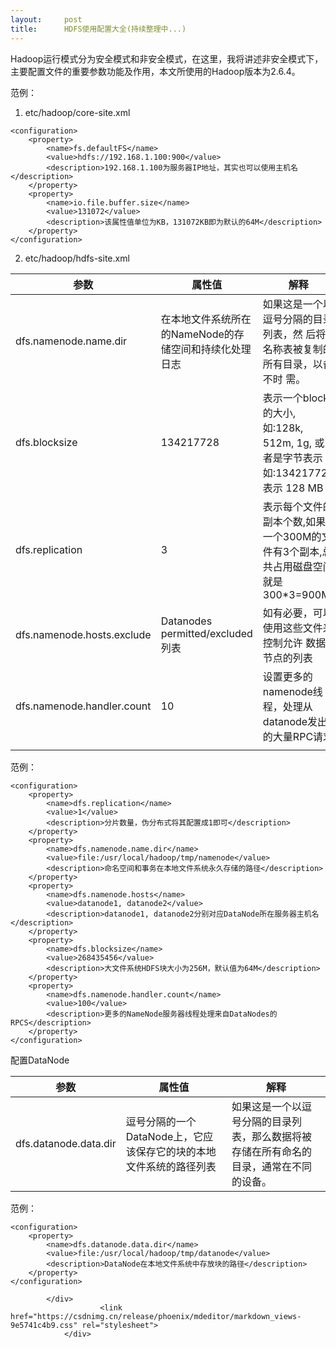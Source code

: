 ```yaml
---
layout:     post
title:      HDFS使用配置大全(持续整理中...)
---
```

<div id="article_content" class="article_content clearfix csdn-tracking-statistics" data-pid="blog" data-mod="popu_307" data-dsm="post">
								            <div id="content_views" class="markdown_views prism-atom-one-dark">
							<!-- flowchart 箭头图标 勿删 -->
							<svg xmlns="http://www.w3.org/2000/svg" style="display: none;"><path stroke-linecap="round" d="M5,0 0,2.5 5,5z" id="raphael-marker-block" style="-webkit-tap-highlight-color: rgba(0, 0, 0, 0);"></path></svg>
							<p>Hadoop运行模式分为安全模式和非安全模式，在这里，我将讲述非安全模式下，主要配置文件的重要参数功能及作用，本文所使用的Hadoop版本为2.6.4。</p>
<p>范例：</p>
<ol>
<li>etc/hadoop/core-site.xml</li>
</ol>
<pre><code>&lt;configuration&gt;
    &lt;property&gt;
        &lt;name&gt;fs.defaultFS&lt;/name&gt;
        &lt;value&gt;hdfs://192.168.1.100:900&lt;/value&gt;
        &lt;description&gt;192.168.1.100为服务器IP地址，其实也可以使用主机名&lt;/description&gt;
    &lt;/property&gt;
    &lt;property&gt;
        &lt;name&gt;io.file.buffer.size&lt;/name&gt;
        &lt;value&gt;131072&lt;/value&gt;
        &lt;description&gt;该属性值单位为KB，131072KB即为默认的64M&lt;/description&gt;
    &lt;/property&gt;
&lt;/configuration&gt;  
</code></pre>
<ol start="2">
<li>etc/hadoop/hdfs-site.xml</li>
</ol>

<table>
<thead>
<tr>
<th>参数</th>
<th>属性值</th>
<th>解释</th>
</tr>
</thead>
<tbody>
<tr>
<td>dfs.namenode.name.dir</td>
<td>在本地文件系统所在的NameNode的存储空间和持续化处理日志</td>
<td>如果这是一个以逗号分隔的目录列表，然 后将名称表被复制的所有目录，以备不时 需。</td>
</tr>
<tr>
<td>dfs.blocksize</td>
<td>134217728</td>
<td>表示一个block的大小,如:128k, 512m, 1g, 或者是字节表示 ,如:134217728 表示 128 MB</td>
</tr>
<tr>
<td>dfs.replication</td>
<td>3</td>
<td>表示每个文件的副本个数,如果一个300M的文件有3个副本,总共占用磁盘空间就是300*3=900M</td>
</tr>
<tr>
<td>dfs.namenode.hosts.exclude</td>
<td>Datanodes permitted/excluded列表</td>
<td>如有必要，可以使用这些文件来控制允许 数据节点的列表</td>
</tr>
<tr>
<td>dfs.namenode.handler.count</td>
<td>10</td>
<td>设置更多的namenode线程，处理从 datanode发出的大量RPC请求</td>
</tr>
<tr>
<td></td>
<td></td>
<td></td>
</tr>
</tbody>
</table><p>范例：</p>
<pre><code>&lt;configuration&gt;
    &lt;property&gt;
        &lt;name&gt;dfs.replication&lt;/name&gt;
        &lt;value&gt;1&lt;/value&gt;
        &lt;description&gt;分片数量，伪分布式将其配置成1即可&lt;/description&gt;
    &lt;/property&gt;
    &lt;property&gt;
        &lt;name&gt;dfs.namenode.name.dir&lt;/name&gt;
        &lt;value&gt;file:/usr/local/hadoop/tmp/namenode&lt;/value&gt;
        &lt;description&gt;命名空间和事务在本地文件系统永久存储的路径&lt;/description&gt;
    &lt;/property&gt;
    &lt;property&gt;
        &lt;name&gt;dfs.namenode.hosts&lt;/name&gt;
        &lt;value&gt;datanode1, datanode2&lt;/value&gt;
        &lt;description&gt;datanode1, datanode2分别对应DataNode所在服务器主机名&lt;/description&gt;
    &lt;/property&gt;
    &lt;property&gt;
        &lt;name&gt;dfs.blocksize&lt;/name&gt;
        &lt;value&gt;268435456&lt;/value&gt;
        &lt;description&gt;大文件系统HDFS块大小为256M，默认值为64M&lt;/description&gt;
    &lt;/property&gt;
    &lt;property&gt;
        &lt;name&gt;dfs.namenode.handler.count&lt;/name&gt;
        &lt;value&gt;100&lt;/value&gt;
        &lt;description&gt;更多的NameNode服务器线程处理来自DataNodes的RPCS&lt;/description&gt;
    &lt;/property&gt;
&lt;/configuration&gt;
</code></pre>
<p>配置DataNode</p>

<table>
<thead>
<tr>
<th>参数</th>
<th>属性值</th>
<th>解释</th>
</tr>
</thead>
<tbody>
<tr>
<td>dfs.datanode.data.dir</td>
<td>逗号分隔的一个DataNode上，它应该保存它的块的本地文件系统的路径列表</td>
<td>如果这是一个以逗号分隔的目录列表，那么数据将被存储在所有命名的目录，通常在不同的设备。</td>
</tr>
</tbody>
</table><p>范例：</p>
<pre><code>&lt;configuration&gt;
    &lt;property&gt;
        &lt;name&gt;dfs.datanode.data.dir&lt;/name&gt;
        &lt;value&gt;file:/usr/local/hadoop/tmp/datanode&lt;/value&gt;
        &lt;description&gt;DataNode在本地文件系统中存放块的路径&lt;/description&gt;
    &lt;/property&gt;
&lt;/configuration&gt;
</code></pre>

            </div>
						<link href="https://csdnimg.cn/release/phoenix/mdeditor/markdown_views-9e5741c4b9.css" rel="stylesheet">
                </div>